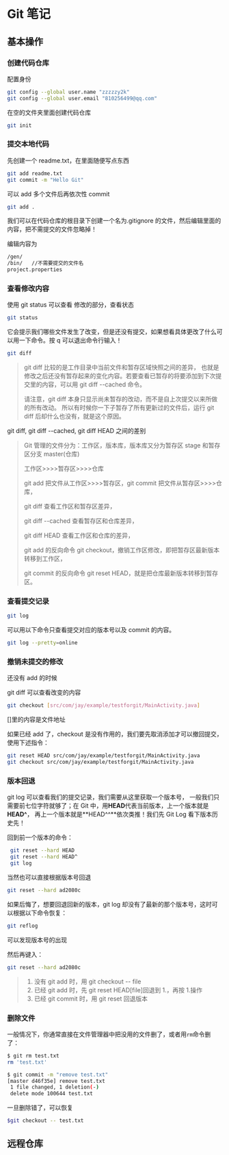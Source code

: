 # Git 笔记

## 基本操作

### 创建代码仓库

配置身份

```bash
git config --global user.name "zzzzzy2k"
git config --global user.email "810256499@qq.com"
```

在空的文件夹里面创建代码仓库

```bash
git init
```

### 提交本地代码

先创建一个 readme.txt，在里面随便写点东西

```bash
git add readme.txt
git commit -m "Hello Git"
```

可以 add 多个文件后再依次性 commit

```bash
git add .
```

我们可以在代码仓库的根目录下创建一个名为.gitignore 的文件，然后编辑里面的内容，把不需提交的文件忽略掉！

编辑内容为

```bash
/gen/
/bin/   //不需要提交的文件名
project.properties
```

### 查看修改内容

使用 git status 可以查看 修改的部分，查看状态

```bash
git status
```

它会提示我们哪些文件发生了改变，但是还没有提交，如果想看具体更改了什么可以用一下命令。按 q 可以退出命令行输入！

```bash
git diff
```

> git diff 比较的是工作目录中当前文件和暂存区域快照之间的差异， 也就是修改之后还没有暂存起来的变化内容。若要查看已暂存的将要添加到下次提交里的内容，可以用 git diff --cached 命令。
>
> 请注意，git diff 本身只显示尚未暂存的改动，而不是自上次提交以来所做的所有改动。 所以有时候你一下子暂存了所有更新过的文件后，运行 git diff 后却什么也没有，就是这个原因。

git diff, git diff --cached, git diff HEAD 之间的差别

> Git 管理的文件分为：工作区，版本库，版本库又分为暂存区 stage 和暂存区分支 master(仓库)
>
> 工作区>>>>暂存区>>>>仓库
>
> git add 把文件从工作区>>>>暂存区，git commit 把文件从暂存区>>>>仓库，
>
> git diff 查看工作区和暂存区差异，
>
> git diff --cached 查看暂存区和仓库差异，
>
> git diff HEAD 查看工作区和仓库的差异，
>
> git add 的反向命令 git checkout，撤销工作区修改，即把暂存区最新版本转移到工作区，
>
> git commit 的反向命令 git reset HEAD，就是把仓库最新版本转移到暂存区。

### 查看提交记录

```bash
git log
```

可以用以下命令只查看提交对应的版本号以及 commit 的内容。

```bash
git log --pretty=online
```

### 撤销未提交的修改

还没有 add 的时候

git diff 可以查看改变的内容

```bash
git checkout [src/com/jay/example/testforgit/MainActivity.java]
```

[]里的内容是文件地址

如果已经 add 了，checkout 是没有作用的，我们要先取消添加才可以撤回提交，使用下述指令：

```bash
git reset HEAD src/com/jay/example/testforgit/MainActivity.java
git checkout src/com/jay/example/testforgit/MainActivity.java
```

### 版本回退

git log 可以查看我们的提交记录，我们需要从这里获取一个版本号， 一般我们只需要前七位字符就够了；在 Git 中，用**HEAD**代表当前版本，上一个版本就是**HEAD^**， 再上一个版本就是**HEAD^^**依次类推！我们先 Git Log 看下版本历史先！

回到前一个版本的命令：

```bash
 git reset --hard HEAD
 git reset --hard HEAD^
 git log
```

当然也可以直接根据版本号回退

```bash
git reset --hard ad2080c
```

如果后悔了，想要回退回新的版本，git log 却没有了最新的那个版本号，这时可以根据以下命令恢复：

```bash
git reflog
```

可以发现版本号的出现

然后再键入：

```bash
git reset --hard ad2080c
```

> 1. 没有 git add 时，用 git checkout -- file
> 2. 已经 git add 时，先 git reset HEAD[file]回退到 1.，再按 1.操作
> 3. 已经 git commit 时，用 git reset 回退版本

### 删除文件

一般情况下，你通常直接在文件管理器中把没用的文件删了，或者用`rm`命令删了：

```bash
$ git rm test.txt
rm 'test.txt'

$ git commit -m "remove test.txt"
[master d46f35e] remove test.txt
 1 file changed, 1 deletion(-)
 delete mode 100644 test.txt
```

一旦删除错了，可以恢复

```bash
$git checkout -- test.txt
```

## 远程仓库

